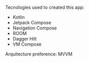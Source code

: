 Tecnologies used to created this app:
- Kotlin
- Jetpack Compose
- Navigation Compose
- ROOM
- Dagger Hilt
- VM Compose

Arquitecture preference: MVVM
